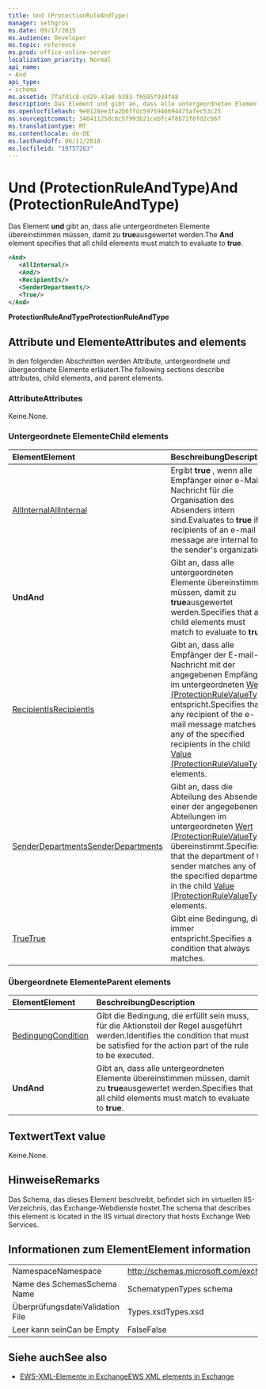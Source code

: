 ```yaml
---
title: Und (ProtectionRuleAndType)
manager: sethgros
ms.date: 09/17/2015
ms.audience: Developer
ms.topic: reference
ms.prod: office-online-server
localization_priority: Normal
api_name:
- And
api_type:
- schema
ms.assetid: 7fafd1c8-cd29-43a0-b383-f6595f934f48
description: Das Element und gibt an, dass alle untergeordneten Elemente übereinstimmen müssen, damit zu True ausgewertet werden.
ms.openlocfilehash: 9e0128ee3fa2b6ffdc5975946694475afec53c25
ms.sourcegitcommit: 34041125dc8c5f993b21cebfc4f8b72f0fd2cb6f
ms.translationtype: MT
ms.contentlocale: de-DE
ms.lasthandoff: 06/11/2018
ms.locfileid: "19757263"
---
```

# <a name="and-protectionruleandtype"></a><span data-ttu-id="cee01-103">Und (ProtectionRuleAndType)</span><span class="sxs-lookup"><span data-stu-id="cee01-103">And (ProtectionRuleAndType)</span></span>

<span data-ttu-id="cee01-104">Das Element **und** gibt an, dass alle untergeordneten Elemente übereinstimmen müssen, damit zu **true**ausgewertet werden.</span><span class="sxs-lookup"><span data-stu-id="cee01-104">The **And** element specifies that all child elements must match to evaluate to **true**.</span></span>
  
```xml
<And>
   <AllInternal/>
   <And/>
   <RecipientIs/>
   <SenderDepartments/>
   <True/>
</And>
```

 <span data-ttu-id="cee01-105">**ProtectionRuleAndType**</span><span class="sxs-lookup"><span data-stu-id="cee01-105">**ProtectionRuleAndType**</span></span>
## <a name="attributes-and-elements"></a><span data-ttu-id="cee01-106">Attribute und Elemente</span><span class="sxs-lookup"><span data-stu-id="cee01-106">Attributes and elements</span></span>

<span data-ttu-id="cee01-107">In den folgenden Abschnitten werden Attribute, untergeordnete und übergeordnete Elemente erläutert.</span><span class="sxs-lookup"><span data-stu-id="cee01-107">The following sections describe attributes, child elements, and parent elements.</span></span>
  
### <a name="attributes"></a><span data-ttu-id="cee01-108">Attribute</span><span class="sxs-lookup"><span data-stu-id="cee01-108">Attributes</span></span>

<span data-ttu-id="cee01-109">Keine.</span><span class="sxs-lookup"><span data-stu-id="cee01-109">None.</span></span>
  
### <a name="child-elements"></a><span data-ttu-id="cee01-110">Untergeordnete Elemente</span><span class="sxs-lookup"><span data-stu-id="cee01-110">Child elements</span></span>

|<span data-ttu-id="cee01-111">**Element**</span><span class="sxs-lookup"><span data-stu-id="cee01-111">**Element**</span></span>|<span data-ttu-id="cee01-112">**Beschreibung**</span><span class="sxs-lookup"><span data-stu-id="cee01-112">**Description**</span></span>|
|:-----|:-----|
|[<span data-ttu-id="cee01-113">AllInternal</span><span class="sxs-lookup"><span data-stu-id="cee01-113">AllInternal</span></span>](allinternal.md) <br/> |<span data-ttu-id="cee01-114">Ergibt **true** , wenn alle Empfänger einer e-Mail-Nachricht für die Organisation des Absenders intern sind.</span><span class="sxs-lookup"><span data-stu-id="cee01-114">Evaluates to **true** if all recipients of an e-mail message are internal to the sender's organization.</span></span>  <br/> |
|<span data-ttu-id="cee01-115">**Und**</span><span class="sxs-lookup"><span data-stu-id="cee01-115">**And**</span></span> <br/> |<span data-ttu-id="cee01-116">Gibt an, dass alle untergeordneten Elemente übereinstimmen müssen, damit zu **true**ausgewertet werden.</span><span class="sxs-lookup"><span data-stu-id="cee01-116">Specifies that all child elements must match to evaluate to **true**.</span></span>  <br/> |
|[<span data-ttu-id="cee01-117">RecipientIs</span><span class="sxs-lookup"><span data-stu-id="cee01-117">RecipientIs</span></span>](recipientis.md) <br/> |<span data-ttu-id="cee01-118">Gibt an, dass alle Empfänger der E-mail-Nachricht mit der angegebenen Empfänger im untergeordneten [Wert (ProtectionRuleValueType)](value-protectionrulevaluetype.md) entspricht.</span><span class="sxs-lookup"><span data-stu-id="cee01-118">Specifies that any recipient of the e-mail message matches any of the specified recipients in the child [Value (ProtectionRuleValueType)](value-protectionrulevaluetype.md) elements.</span></span>  <br/> |
|[<span data-ttu-id="cee01-119">SenderDepartments</span><span class="sxs-lookup"><span data-stu-id="cee01-119">SenderDepartments</span></span>](senderdepartments.md) <br/> |<span data-ttu-id="cee01-120">Gibt an, dass die Abteilung des Absenders einer der angegebenen Abteilungen im untergeordneten [Wert (ProtectionRuleValueType)](value-protectionrulevaluetype.md) übereinstimmt.</span><span class="sxs-lookup"><span data-stu-id="cee01-120">Specifies that the department of the sender matches any of the specified departments in the child [Value (ProtectionRuleValueType)](value-protectionrulevaluetype.md) elements.</span></span>  <br/> |
|[<span data-ttu-id="cee01-121">True</span><span class="sxs-lookup"><span data-stu-id="cee01-121">True</span></span>](true.md) <br/> |<span data-ttu-id="cee01-122">Gibt eine Bedingung, die immer entspricht.</span><span class="sxs-lookup"><span data-stu-id="cee01-122">Specifies a condition that always matches.</span></span>  <br/> |
   
### <a name="parent-elements"></a><span data-ttu-id="cee01-123">Übergeordnete Elemente</span><span class="sxs-lookup"><span data-stu-id="cee01-123">Parent elements</span></span>

|<span data-ttu-id="cee01-124">**Element**</span><span class="sxs-lookup"><span data-stu-id="cee01-124">**Element**</span></span>|<span data-ttu-id="cee01-125">**Beschreibung**</span><span class="sxs-lookup"><span data-stu-id="cee01-125">**Description**</span></span>|
|:-----|:-----|
|[<span data-ttu-id="cee01-126">Bedingung</span><span class="sxs-lookup"><span data-stu-id="cee01-126">Condition</span></span>](condition.md) <br/> |<span data-ttu-id="cee01-127">Gibt die Bedingung, die erfüllt sein muss, für die Aktionsteil der Regel ausgeführt werden.</span><span class="sxs-lookup"><span data-stu-id="cee01-127">Identifies the condition that must be satisfied for the action part of the rule to be executed.</span></span>  <br/> |
|<span data-ttu-id="cee01-128">**Und**</span><span class="sxs-lookup"><span data-stu-id="cee01-128">**And**</span></span> <br/> |<span data-ttu-id="cee01-129">Gibt an, dass alle untergeordneten Elemente übereinstimmen müssen, damit zu **true**ausgewertet werden.</span><span class="sxs-lookup"><span data-stu-id="cee01-129">Specifies that all child elements must match to evaluate to **true**.</span></span>  <br/> |
   
## <a name="text-value"></a><span data-ttu-id="cee01-130">Textwert</span><span class="sxs-lookup"><span data-stu-id="cee01-130">Text value</span></span>

<span data-ttu-id="cee01-131">Keine.</span><span class="sxs-lookup"><span data-stu-id="cee01-131">None.</span></span>
  
## <a name="remarks"></a><span data-ttu-id="cee01-132">Hinweise</span><span class="sxs-lookup"><span data-stu-id="cee01-132">Remarks</span></span>

<span data-ttu-id="cee01-133">Das Schema, das dieses Element beschreibt, befindet sich im virtuellen IIS-Verzeichnis, das Exchange-Webdienste hostet.</span><span class="sxs-lookup"><span data-stu-id="cee01-133">The schema that describes this element is located in the IIS virtual directory that hosts Exchange Web Services.</span></span>
  
## <a name="element-information"></a><span data-ttu-id="cee01-134">Informationen zum Element</span><span class="sxs-lookup"><span data-stu-id="cee01-134">Element information</span></span>

|||
|:-----|:-----|
|<span data-ttu-id="cee01-135">Namespace</span><span class="sxs-lookup"><span data-stu-id="cee01-135">Namespace</span></span>  <br/> |http://schemas.microsoft.com/exchange/services/2006/types  <br/> |
|<span data-ttu-id="cee01-136">Name des Schemas</span><span class="sxs-lookup"><span data-stu-id="cee01-136">Schema Name</span></span>  <br/> |<span data-ttu-id="cee01-137">Schematypen</span><span class="sxs-lookup"><span data-stu-id="cee01-137">Types schema</span></span>  <br/> |
|<span data-ttu-id="cee01-138">Überprüfungsdatei</span><span class="sxs-lookup"><span data-stu-id="cee01-138">Validation File</span></span>  <br/> |<span data-ttu-id="cee01-139">Types.xsd</span><span class="sxs-lookup"><span data-stu-id="cee01-139">Types.xsd</span></span>  <br/> |
|<span data-ttu-id="cee01-140">Leer kann sein</span><span class="sxs-lookup"><span data-stu-id="cee01-140">Can be Empty</span></span>  <br/> |<span data-ttu-id="cee01-141">False</span><span class="sxs-lookup"><span data-stu-id="cee01-141">False</span></span>  <br/> |
   
## <a name="see-also"></a><span data-ttu-id="cee01-142">Siehe auch</span><span class="sxs-lookup"><span data-stu-id="cee01-142">See also</span></span>

- [<span data-ttu-id="cee01-143">EWS-XML-Elemente in Exchange</span><span class="sxs-lookup"><span data-stu-id="cee01-143">EWS XML elements in Exchange</span></span>](ews-xml-elements-in-exchange.md)

